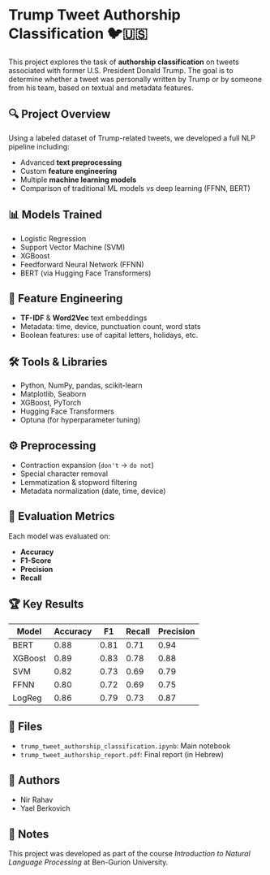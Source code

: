 # Trump Tweet Authorship Classification 🐦🇺🇸

This project explores the task of **authorship classification** on tweets associated with former U.S. President Donald Trump. The goal is to determine whether a tweet was personally written by Trump or by someone from his team, based on textual and metadata features.

## 🔍 Project Overview

Using a labeled dataset of Trump-related tweets, we developed a full NLP pipeline including:
- Advanced **text preprocessing**
- Custom **feature engineering**
- Multiple **machine learning models**
- Comparison of traditional ML models vs deep learning (FFNN, BERT)

## 📊 Models Trained
- Logistic Regression
- Support Vector Machine (SVM)
- XGBoost
- Feedforward Neural Network (FFNN)
- BERT (via Hugging Face Transformers)

## 🧠 Feature Engineering
- **TF-IDF** & **Word2Vec** text embeddings
- Metadata: time, device, punctuation count, word stats
- Boolean features: use of capital letters, holidays, etc.

## 🛠️ Tools & Libraries
- Python, NumPy, pandas, scikit-learn
- Matplotlib, Seaborn
- XGBoost, PyTorch
- Hugging Face Transformers
- Optuna (for hyperparameter tuning)

## ⚙️ Preprocessing
- Contraction expansion (`don't` → `do not`)
- Special character removal
- Lemmatization & stopword filtering
- Metadata normalization (date, time, device)

## 🧪 Evaluation Metrics
Each model was evaluated on:
- **Accuracy**
- **F1-Score**
- **Precision**
- **Recall**

## 🏆 Key Results
| Model      | Accuracy | F1  | Recall | Precision |
|------------|----------|-----|--------|-----------|
| BERT       | 0.88     | 0.81| 0.71   | 0.94      |
| XGBoost    | 0.89     | 0.83| 0.78   | 0.88      |
| SVM        | 0.82     | 0.73| 0.69   | 0.79      |
| FFNN       | 0.80     | 0.72| 0.69   | 0.75      |
| LogReg     | 0.86     | 0.79| 0.73   | 0.87      |

## 📁 Files
- `trump_tweet_authorship_classification.ipynb`: Main notebook
- `trump_tweet_authorship_report.pdf`: Final report (in Hebrew)

## 👤 Authors
- Nir Rahav  
- Yael Berkovich

## 📌 Notes
This project was developed as part of the course *Introduction to Natural Language Processing* at Ben-Gurion University.

